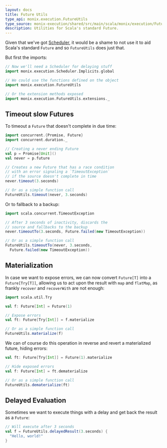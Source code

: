 ```yaml
---
layout: docs
title: Future Utils
type_api: monix.execution.FutureUtils
type_source: monix-execution/shared/src/main/scala/monix/execution/FutureUtils.scala
description: Utilities for Scala's standard Future.
---
```


Given that we've got [Scheduler](./scheduler.html), it would be a
shame to not use it to aid Scala's standard `Future` and so
`FutureUtils` does just that.

But first the imports:

```scala
// Now we'll need a Scheduler for delaying stuff
import monix.execution.Scheduler.Implicits.global

// We could use the functions defined on the object
import monix.execution.FutureUtils

// Or the extension methods exposed
import monix.execution.FutureUtils.extensions._
```

## Timeout slow Futures

To timeout a `Future` that doesn't complete in due time:

```scala
import concurrent.{Promise, Future}
import concurrent.duration._

// Creating a never ending Future
val p = Promise[Unit]()
val never = p.future

// Creates a new Future that has a race condition 
// with an error signaling a `TimeoutException`
// if the source doesn't complete in time
never.timeout(3.seconds)

// Or as a simple function call
FutureUtils.timeout(never, 3.seconds)
```

Or to fallback to a backup:

```scala
import scala.concurrent.TimeoutException

// After 3 seconds of inactivity, discards the
// source and fallbacks to the backup
never.timeoutTo(3.seconds, Future.failed(new TimeoutException))

// Or as a simple function call
FutureUtils.timeoutTo(never, 3.seconds, 
  Future.failed(new TimeoutException))
```

## Materialization

In case we want to expose errors, we can now convert `Future[T]` into
a `Future[Try[T]]`, allowing us to act upon the result with `map` and
`flatMap`, as frankly `recover` and `recoverWith` are not enough:

```scala
import scala.util.Try

val f: Future[Int] = Future(1)

// Expose errors
val ft: Future[Try[Int]] = f.materialize

// Or as a simple function call
FutureUtils.materialize(f)
```

We can of course do this operation in reverse and revert a
materialized future, hiding errors:

```scala
val ft: Future[Try[Int]] = Future(1).materialize

// Hide exposed errors
val f: Future[Int] = ft.dematerialize

// Or as a simple function call
FutureUtils.dematerialize(ft)
```

## Delayed Evaluation

Sometimes we want to execute things with a delay and get back the
result as a `Future`:

```scala
// Will execute after 3 seconds
val f = FutureUtils.delayedResult(3.seconds) {
  "Hello, world!"
}
```